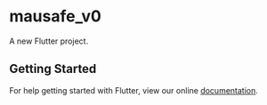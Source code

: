 # mausafe_v0

A new Flutter project.

## Getting Started

For help getting started with Flutter, view our online
[documentation](https://flutter.io/).
